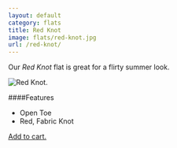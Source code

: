 ```yaml
---
layout: default
category: flats
title: Red Knot
image: flats/red-knot.jpg
url: /red-knot/
---
```


Our *Red Knot* flat is great for a flirty summer look.
 
<img class="product-img" src="{{site.baseurl}}/images/flats/red-knot.jpg" alt="Red Knot.">

####Features

- Open Toe
- Red, Fabric Knot

<a class="btn btn-alt brand-family" href="{{site.baseurl}}/cart/">Add to cart.</a>